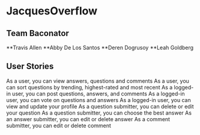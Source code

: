 # JacquesOverflow

## Team Baconator
**Travis Allen
**Abby De Los Santos
**Deren Dogrusoy
**Leah Goldberg


## User Stories
As a user, you can view answers, questions and comments
As a user, you can sort questions by trending, highest-rated and most recent
As a logged-in user, you can post questions, answers, and comments
As a logged-in user, you can vote on questions and answers
As a logged-in user, you can view and update your profile
As a question submitter, you can delete or edit your question
As a question submitter, you can choose the best answer
As an answer submitter, you can edit or delete answer
As a comment submitter, you can edit or delete comment



